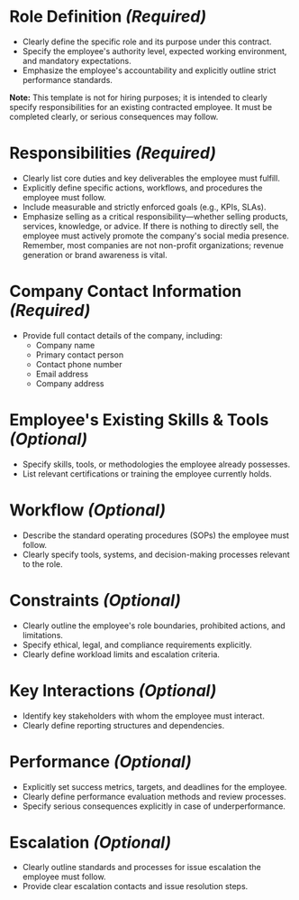 # Role Definition *(Required)*
- Clearly define the specific role and its purpose under this contract.
- Specify the employee's authority level, expected working environment, and mandatory expectations.
- Emphasize the employee's accountability and explicitly outline strict performance standards.

**Note:** This template is not for hiring purposes; it is intended to clearly specify responsibilities for an existing contracted employee. It must be completed clearly, or serious consequences may follow.

# Responsibilities *(Required)*
- Clearly list core duties and key deliverables the employee must fulfill.
- Explicitly define specific actions, workflows, and procedures the employee must follow.
- Include measurable and strictly enforced goals (e.g., KPIs, SLAs).
- Emphasize selling as a critical responsibility—whether selling products, services, knowledge, or advice. If there is nothing to directly sell, the employee must actively promote the company's social media presence. Remember, most companies are not non-profit organizations; revenue generation or brand awareness is vital.

# Company Contact Information *(Required)*
- Provide full contact details of the company, including:
  - Company name
  - Primary contact person
  - Contact phone number
  - Email address
  - Company address

# Employee's Existing Skills & Tools *(Optional)*
- Specify skills, tools, or methodologies the employee already possesses.
- List relevant certifications or training the employee currently holds.

# Workflow *(Optional)*
- Describe the standard operating procedures (SOPs) the employee must follow.
- Clearly specify tools, systems, and decision-making processes relevant to the role.

# Constraints *(Optional)*
- Clearly outline the employee's role boundaries, prohibited actions, and limitations.
- Specify ethical, legal, and compliance requirements explicitly.
- Clearly define workload limits and escalation criteria.

# Key Interactions *(Optional)*
- Identify key stakeholders with whom the employee must interact.
- Clearly define reporting structures and dependencies.

# Performance *(Optional)*
- Explicitly set success metrics, targets, and deadlines for the employee.
- Clearly define performance evaluation methods and review processes.
- Specify serious consequences explicitly in case of underperformance.

# Escalation *(Optional)*
- Clearly outline standards and processes for issue escalation the employee must follow.
- Provide clear escalation contacts and issue resolution steps.

